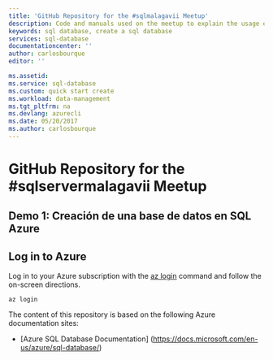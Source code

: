 ```yaml
---
title: 'GitHub Repository for the #sqlmalagavii Meetup'
description: Code and manuals used on the meetup to explain the usage of Azure SQL Datbase. 
keywords: sql database, create a sql database
services: sql-database
documentationcenter: ''
author: carlosbourque
editor: ''

ms.assetid: 
ms.service: sql-database
ms.custom: quick start create
ms.workload: data-management
ms.tgt_pltfrm: na
ms.devlang: azurecli
ms.date: 05/20/2017
ms.author: carlosbourque
---
```


# GitHub Repository for the #sqlservermalagavii Meetup

## Demo 1: Creación de una base de datos en SQL Azure

## Log in to Azure

Log in to your Azure subscription with the [az login](/cli/azure/#login) command and follow the on-screen directions.

``` azurecli
az login
```

The content of this repository is based on the following Azure documentation sites:

- [Azure SQL Database Documentation] (https://docs.microsoft.com/en-us/azure/sql-database/)